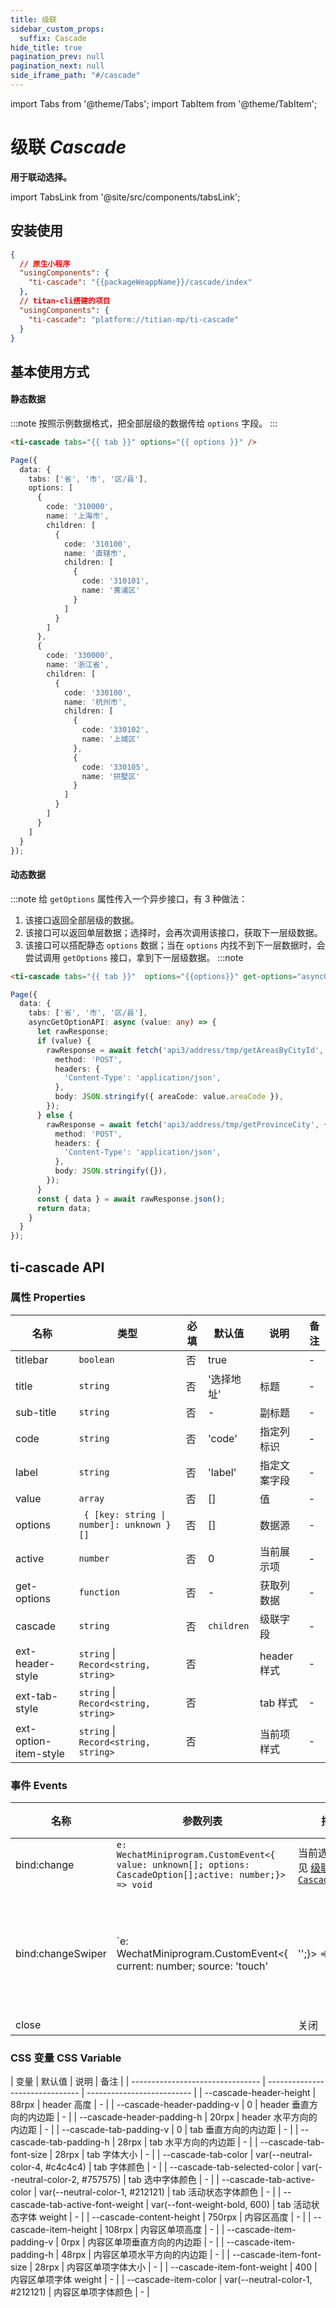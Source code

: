 ```yaml
---
title: 级联
sidebar_custom_props:
  suffix: Cascade
hide_title: true
pagination_prev: null
pagination_next: null
side_iframe_path: "#/cascade"
---
```


import Tabs from '@theme/Tabs';
import TabItem from '@theme/TabItem';


# 级联 _Cascade_

**用于联动选择。**

import TabsLink from '@site/src/components/tabsLink';

<TabsLink id="ti-cascade-api" />

## 安装使用

```json showLineNumbers
{
  // 原生小程序
  "usingComponents": {
    "ti-cascade": "{{packageWeappName}}/cascade/index"
  },
  // titan-cli搭建的项目
  "usingComponents": {
    "ti-cascade": "platform://titian-mp/ti-cascade"
  }
}
```

## 基本使用方式

#### 静态数据

:::note
按照示例数据格式，把全部层级的数据传给 `options` 字段。
:::

<Tabs>
 <TabItem value="index.wxml" label="index.wxml" >

```html showLineNumbers
<ti-cascade tabs="{{ tab }}" options="{{ options }}" />
```

  </TabItem>
  <TabItem value="index.js" label="index.js">

```typescript js showLineNumbers
Page({
  data: {
    tabs: ['省', '市', '区/县'],
    options: [
      {
        code: '310000',
        name: '上海市',
        children: [
          {
            code: '310100',
            name: '直辖市',
            children: [
              {
                code: '310101',
                name: '黄浦区'
              }
            ]
          }
        ]
      },
      {
        code: '330000',
        name: '浙江省',
        children: [
          {
            code: '330100',
            name: '杭州市',
            children: [
              {
                code: '330102',
                name: '上城区'
              },
              {
                code: '330105',
                name: '拱墅区'
              }
            ]
          }
        ]
      }
    ]
  }
});
```

  </TabItem>
</Tabs>



#### 动态数据
:::note
给 `getOptions` 属性传入一个异步接口，有 3 种做法：
1. 该接口返回全部层级的数据。
2. 该接口可以返回单层数据；选择时，会再次调用该接口，获取下一层级数据。
3. 该接口可以搭配静态 `options` 数据；当在 `options` 内找不到下一层数据时，会尝试调用 `getOptions` 接口，拿到下一层级数据。
:::note
<Tabs>
 <TabItem value="index.wxml" label="index.wxml" >

```html showLineNumbers
<ti-cascade tabs="{{ tab }}"  options="{{options}}" get-options="asyncGetOptionAPI" />
```

  </TabItem>
  <TabItem value="index.js" label="index.js">

```typescript js showLineNumbers
Page({
  data: {
    tabs: ['省', '市', '区/县'],
    asyncGetOptionAPI: async (value: any) => {
      let rawResponse;
      if (value) {
        rawResponse = await fetch('api3/address/tmp/getAreasByCityId', {
          method: 'POST',
          headers: {
            'Content-Type': 'application/json',
          },
          body: JSON.stringify({ areaCode: value.areaCode }),
        });
      } else {
        rawResponse = await fetch('api3/address/tmp/getProvinceCity', {
          method: 'POST',
          headers: {
            'Content-Type': 'application/json',
          },
          body: JSON.stringify({}),
        });
      }
      const { data } = await rawResponse.json();
      return data;
    }
  }
});
```
  </TabItem>
</Tabs>


## ti-cascade API

### 属性 **Properties**
| 名称               | 类型                                 | 必填 | 默认值     | 说明        | 备注 |
| ------------------ | ------------------------------------ | ---- | ---------- | ----------- | ---- |
| titlebar           | `boolean`                            | 否   | true       |             | -    |
| title              | `string`                             | 否   | '选择地址' | 标题        | -    |
| sub-title           | `string`                             | 否   | -          | 副标题      | -    |
| code               | `string`                             | 否   | 'code'     | 指定列标识      | -    |
| label              | `string`                             | 否   | 'label'    | 指定文案字段    | -    |
| value              | `array`                              | 否   | []         | 值        | -    |
| options            | <code> { [key: string \| number]: unknown }[]  </code>                            | 否   | []       | 数据源      | -    |
| active             | `number`                             | 否   | 0          | 当前展示项  | -    |
| get-options         | `function`                           | 否   | -          | 获取列数据  | -    |
| cascade            | `string`                             | 否   | `children` | 级联字段    | -    |
| ext-header-style     | `string` \| `Record<string, string>` | 否   |            | header 样式 | -    |
| ext-tab-style        | `string` \| `Record<string, string>` | 否   |            | tab 样式    | -    |
| ext-option-item-style | `string` \| `Record<string, string>` | 否   |            | 当前项样式  | -    |


### 事件 **Events**

| 名称         | 参数列表             | 描述             | 备注 |
| ------------ | -------------------- | ---------------- | ---- |
| bind:change       | `e: WechatMiniprogram.CustomEvent<{ value: unknown[]; options: CascadeOption[];active: number;}> => void` | 当前选中项，见 [级联项 `CascadeOption`](#级联项-cascadeoption)      | -    |
| bind:changeSwiper | `e: WechatMiniprogram.CustomEvent<{  current: number; source: 'touch' | '';}> => void`       | 切换当前活动项目 | -    |
| close        |                      | 关闭             | -    |

### CSS 变量 **CSS Variable**

| 变量                             | 默认值                          | 说明                       | 备注 |
| -------------------------------- | ------------------------------- | -------------------------- |
| --cascade-header-height          | 88rpx                            | header 高度                | -    |
| --cascade-header-padding-v       | 0                               | header 垂直方向的内边距    | -    |
| --cascade-header-padding-h       | 20rpx                            | header 水平方向的内边距    | -    |
| --cascade-tab-padding-v          | 0                               | tab 垂直方向的内边距       | -    |
| --cascade-tab-padding-h          | 28rpx                            | tab 水平方向的内边距       | -    |
| --cascade-tab-font-size          | 28rpx                            | tab 字体大小               | -    |
| --cascade-tab-color              | var(--neutral-color-4, #c4c4c4) | tab 字体颜色               | -    |
| --cascade-tab-selected-color     | var(--neutral-color-2, #757575) | tab 选中字体颜色           | -    |
| --cascade-tab-active-color       | var(--neutral-color-1, #212121) | tab 活动状态字体颜色       | -    |
| --cascade-tab-active-font-weight | var(--font-weight-bold, 600)    | tab 活动状态字体 weight    | -    |
| --cascade-content-height         | 750rpx                           | 内容区高度                 | -    |
| --cascade-item-height            | 108rpx                           | 内容区单项高度             | -    |
| --cascade-item-padding-v         | 0rpx                             | 内容区单项垂直方向的内边距 | -    |
| --cascade-item-padding-h         | 48rpx                            | 内容区单项水平方向的内边距 | -    |
| --cascade-item-font-size         | 28rpx                            | 内容区单项字体大小         | -    |
| --cascade-item-font-weight       | 400                             | 内容区单项字体 weight      | -    |
| --cascade-item-color             | var(--neutral-color-1, #212121) | 内容区单项字体颜色         | -    |
